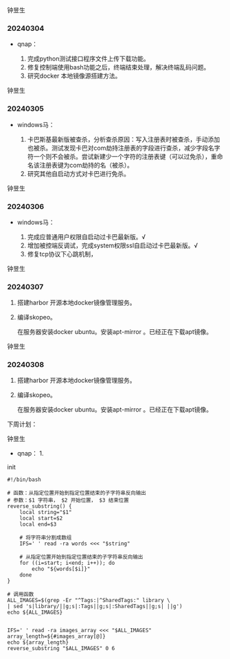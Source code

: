 钟昱生

### 20240304

* qnap：

  1. 完成python测试接口程序文件上传下载功能。
  2. 修复控制端使用bash功能之后，终端结束处理，解决终端乱码问题。
  3. 研究docker 本地镜像源搭建方法。


钟昱生

### 20240305

* windows马：

  1. 卡巴斯基最新版被查杀，分析查杀原因：写入注册表时被查杀，手动添加也被杀。测试发现卡巴对com劫持注册表的字段进行查杀，减少字段名字符一个则不会被杀。尝试新建少一个字符的注册表键（可以过免杀），重命名该注册表键为com劫持的名（被杀）。
  2. 研究其他自启动方式对卡巴进行免杀。


钟昱生

### 20240306

* windows马：

  1. 完成应普通用户权限自启动过卡巴最新版。√
  2. 增加被控端反调试，完成system权限ssl自启动过卡巴最新版。√
  3. 修复tcp协议下心跳机制，

钟昱生

### 20240307

1. 搭建harbor 开源本地docker镜像管理服务。

2. 编译skopeo。

   在服务器安装docker ubuntu。安装apt-mirror 。已经正在下载apt镜像。

钟昱生

### 20240308

1. 搭建harbor 开源本地docker镜像管理服务。

2. 编译skopeo。

   在服务器安装docker ubuntu。安装apt-mirror 。已经正在下载apt镜像。





下周计划：

钟昱生

* qnap：
  1. 





init 

```
#!/bin/bash

# 函数：从指定位置开始到指定位置结束的子字符串反向输出
# 参数：$1 字符串， $2 开始位置， $3 结束位置
reverse_substring() {
    local string="$1"
    local start=$2
    local end=$3
    
    # 将字符串分割成数组
    IFS=' ' read -ra words <<< "$string"

    # 从指定位置开始到指定位置结束的子字符串反向输出
    for ((i=start; i<end; i++)); do
        echo "${words[$i]}"
    done
}

# 调用函数
ALL_IMAGES=$(grep -Er "^Tags:|^SharedTags:" library \
| sed 's|library/||g;s|:Tags||g;s|:SharedTags||g;s| ||g')
echo ${ALL_IMAGES}


IFS=' ' read -ra images_array <<< "$ALL_IMAGES"
array_length=${#images_array[@]}
echo ${array_length}
reverse_substring "$ALL_IMAGES" 0 6

```

